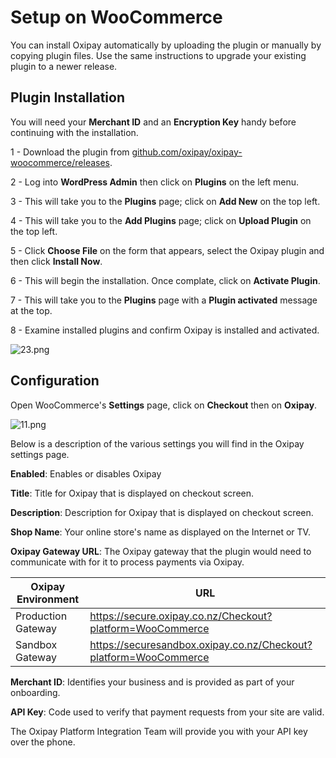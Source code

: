 <h1>Setup on WooCommerce</h1>

You can install Oxipay automatically by uploading the plugin or manually by copying plugin files. Use the same instructions to upgrade your existing plugin to a newer release.

## Plugin Installation

<div class="panel">
  You will need your <b>Merchant ID</b> and an <b>Encryption Key</b> handy before continuing with the installation.
</div>

1 - Download the plugin from [github.com/oxipay/oxipay-woocommerce/releases](https://github.com/oxipay/oxipay-woocommerce/releases).

2 - Log into **WordPress Admin** then click on **Plugins** on the left menu.

3 - This will take you to the **Plugins** page; click on **Add New** on the top left.

4 - This will take you to the **Add Plugins** page; click on **Upload Plugin** on the top left.

5 - Click **Choose File** on the form that appears, select the Oxipay plugin and then click **Install Now**.

6 - This will begin the installation. Once complate, click on **Activate Plugin**.

7 - This will take you to the **Plugins** page with a **Plugin activated** message at the top.

8 - Examine installed plugins and confirm Oxipay is installed and activated.

![23.png](/img/platforms/woocommerce/23.png)

## Configuration

Open WooCommerce's **Settings** page, click on **Checkout** then on **Oxipay**.

![11.png](/img/platforms/woocommerce/11.png)

Below is a description of the various settings you will find in the Oxipay settings page.

**Enabled**: Enables or disables Oxipay

**Title**: Title for Oxipay that is displayed on checkout screen.

**Description**: Description for Oxipay that is displayed on checkout screen.

**Shop Name**: Your online store's name as displayed on the Internet or TV.

**Oxipay Gateway URL**: The Oxipay gateway that the plugin would need to communicate with for it to process payments via Oxipay.

| Oxipay Environment | URL  |
|--------------------|------|
| Production Gateway | https://secure.oxipay.co.nz/Checkout?platform=WooCommerce |
| Sandbox Gateway    | https://securesandbox.oxipay.co.nz/Checkout?platform=WooCommerce |

**Merchant ID**: Identifies your business and is provided as part of your onboarding.

**API Key**: Code used to verify that payment requests from your site are valid. 
<div class="panel">
  The Oxipay Platform Integration Team will provide you with your API key over the phone.
</div>

